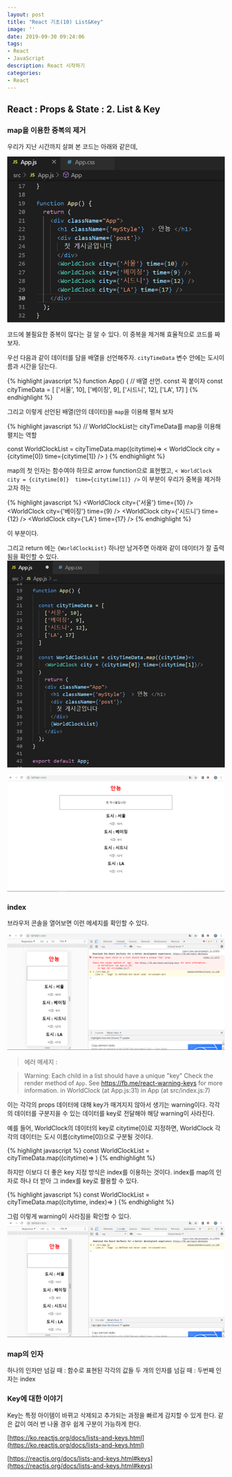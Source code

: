 ```yaml
---
layout: post
title: "React 기초(10) List&Key"
image: ''
date: 2019-09-30 09:24:06
tags: 
- React
- JavaScript
description: React 시작하기 
categories:
- React
---
```


## React : Props & State : 2. List & Key


### map을 이용한 중복의 제거

우리가 지난 시간까지 살펴 본 코드는 아래와 같은데,

![props](/assets/img/react/3/1/worldclock_app.png)

코드에 불필요한 중복이 많다는 걸 알 수 있다.
이 중복을 제거해 효율적으로 코드를 짜 보자.

우선 다음과 같이 데이터를 담을 배열을 선언해주자.
`cityTimeData` 변수 안에는 도시이름과 시간을 담는다.


{% highlight javascript %}
function  App() {
    // 배열 선언. const 꼭 붙이자
    const cityTimeData  = [
         ['서울', 10],
         ['베이징', 9],
         ['시드니', 12],
         ['LA', 17]
    ]
{% endhighlight %}


그리고 이렇게 선언된 배열(안의 데이터)을 `map`을 이용해 펼쳐 보자

{% highlight javascript %}
// WorldClockList는 cityTimeData를 map을 이용해 펼치는 역할

const  WorldClockList = cityTimeData.map((citytime)=>
    < WorldClock city = {citytime[0]}  time={citytime[1]} />
) 
{% endhighlight %}


map의 첫 인자는 함수여야 하므로  arrow function으로 표현했고,
`< WorldClock city = {citytime[0]}  time={citytime[1]} />`
이 부분이 우리가 중복을 제거하고자 하는 

{% highlight javascript %}
<WorldClock  city={'서울'}  time={10}  />
<WorldClock  city={'베이징'}  time={9}  />
<WorldClock  city={'시드니'}  time={12}  />
<WorldClock  city={'LA'}  time={17}  />
{% endhighlight %}

이 부분이다.

그리고 return 에는 `{WorldClockList}` 하나만 남겨주면 
아래와 같이 데이터가 잘 출력됨을 확인할 수 있다.
![props](/assets/img/react/3/2/appjs.png)

![props](/assets/img/react/3/2/result.png)

### index

브라우저 콘솔을 열어보면 이런 메세지를 확인할 수 있다.

![props](/assets/img/react/3/2/error.png)

> 에러 메세지 : 

> Warning: Each child in a list should have a unique "key"
> Check the render method of `App`. See https://fb.me/react-warning-keys
> for more information.
>     in WorldClock (at App.js:31)
>     in App (at src/index.js:7)

이는 각각의 props 데이터에 대해 key가 매겨지지 않아서 생기는 warning이다.
각각의 데이터를 구분지을 수 있는 데이터를 key로 전달해야 해당 warning이 사라진다.

예를 들어,
WorldClock의 데이터의 key로 citytime[0]로 지정하면,
WorldClock 각각의 데이터는 도시 이름(citytime[0])으로 구분될 것이다.

{% highlight javascript %}
    const WorldClockList = cityTimeData.map((citytime)=>
    <WorldClock city = {citytime[0]} time = {citytime[1]} key= {citytime[0]}/>
    )
{% endhighlight %}

하지만 이보다 더 좋은 key 지정 방식은 index를 이용하는 것이다.
index를 map의 인자로 하나 더 받아 그 index를 key로 활용할 수 있다.

{% highlight javascript %}
    const WorldClockList = cityTimeData.map((citytime, index)=>
        <WorldClock city = {citytime[0]} time={citytime[1]} key={index}/>
    )
{% endhighlight %}

그럼 이렇게 warning이 사라짐을 확인할 수 있다.
![result](/assets/img/react/3/2/result2.png)


### map의 인자	

하나의 인자만 넘길 때 : 함수로 표현된 각각의 값들
두 개의 인자를 넘길 때 : 두번째 인자는 index


### Key에 대한 이야기

Key는 특정 아이템이 바뀌고 삭제되고 추가되는 과정을 빠르게 감지할 수 있게 한다.
같은 값이 여러 번 나올 경우 쉽게 구분이 가능하게 한다.

[https://ko.reactjs.org/docs/lists-and-keys.html](https://ko.reactjs.org/docs/lists-and-keys.html)

[https://reactjs.org/docs/lists-and-keys.html#keys](https://reactjs.org/docs/lists-and-keys.html#keys)